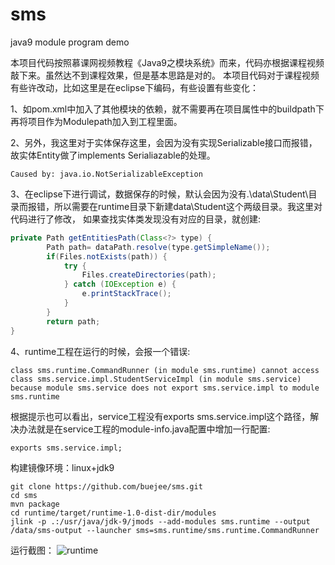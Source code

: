 # sms
java9 module program demo

本项目代码按照慕课网视频教程《Java9之模块系统》而来，代码亦根据课程视频敲下来。虽然达不到课程效果，但是基本思路是对的。
本项目代码对于课程视频有些许改动，比如这里是在eclipse下编码，有些设置有些变化：

1、如pom.xml中加入了其他模块的依赖，就不需要再在项目属性中的buildpath下再将项目作为Modulepath加入到工程里面。

2、另外，我这里对于实体保存这里，会因为没有实现Serializable接口而报错，故实体Entity做了implements Serialiazable的处理。
```
Caused by: java.io.NotSerializableException
```
3、在eclipse下进行调试，数据保存的时候，默认会因为没有.\data\Student\目录而报错，所以需要在runtime目录下新建data\Student这个两级目录。我这里对代码进行了修改，
如果查找实体类发现没有对应的目录，就创建:
```java
private Path getEntitiesPath(Class<?> type) {
		Path path= dataPath.resolve(type.getSimpleName());
		if(Files.notExists(path)) {
			try {
				Files.createDirectories(path);
			} catch (IOException e) {
				e.printStackTrace();
			}
		}
		return path;
}
```
4、runtime工程在运行的时候，会报一个错误:
```
class sms.runtime.CommandRunner (in module sms.runtime) cannot access class sms.service.impl.StudentServiceImpl (in module sms.service) because module sms.service does not export sms.service.impl to module sms.runtime
```
根据提示也可以看出，service工程没有exports sms.service.impl这个路径，解决办法就是在service工程的module-info.java配置中增加一行配置:
```
exports sms.service.impl;
```

构建镜像环境：linux+jdk9
```
git clone https://github.com/buejee/sms.git
cd sms
mvn package
cd runtime/target/runtime-1.0-dist-dir/modules
jlink -p .:/usr/java/jdk-9/jmods --add-modules sms.runtime --output /data/sms-output --launcher sms=sms.runtime/sms.runtime.CommandRunner
```

运行截图：
![runtime](https://github.com/buejee/sms/tree/master/src/main/resources/runtime.png "运行截图")
